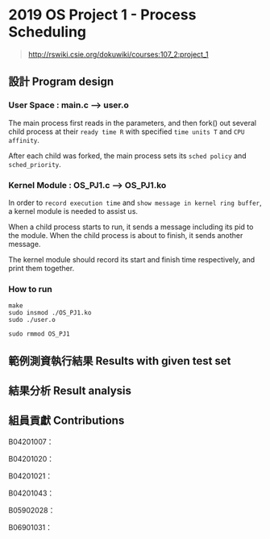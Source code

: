# 2019 OS Project 1 - Process Scheduling
> http://rswiki.csie.org/dokuwiki/courses:107_2:project_1

## 設計 Program design
### User Space : main.c --> user.o

The main process first reads in the parameters, and then fork() out several child process at their `ready time R` with specified `time units T` and `CPU affinity`.

After each child was forked, the main process sets its `sched policy` and `sched_priority`.

### Kernel Module : OS_PJ1.c --> OS_PJ1.ko

In order to `record execution time` and `show message in kernel ring buffer`, a kernel module is needed to assist us.

When a child process starts to run, it sends a message including its pid to the module.
When the child process is about to finish, it sends another message.

The kernel module should record its start and finish time respectively, and print them together.

### How to run

    make
    sudo insmod ./OS_PJ1.ko
    sudo ./user.o

    sudo rmmod OS_PJ1

## 範例測資執行結果 Results with given test set

## 結果分析 Result analysis

## 組員貢獻 Contributions

B04201007：

B04201020：

B04201021：

B04201043：

B05902028：

B06901031：